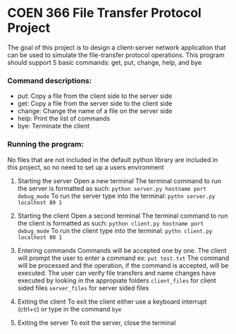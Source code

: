 # COEN 366 File Transfer Protocol Project

The goal of this project is to design a client-server network application that can be used to simulate the file-transfer protocol operations.
This program should support 5 basic commands: get, put, change, help, and bye

### Command descriptions:

- put: Copy a file from the client side to the server side
- get: Copy a file from the server side to the client side
- change: Change the name of a file on the server side
- help: Print the list of commands
- bye: Terminate the client

### Running the program:
No files that are not included in the default python library are included in this project, so no need to set up a users environment

1. Starting the server
	Open a new terminal
	The terminal command to run the server is formatted as such: `python server.py hostname port debug_mode`
	To run the server type into the terminal: `pythn server.py localhost 80 1`

2. Starting the client
	Open a second terminal
	The terminal command to run the client is formatted as such: `python client.py hostname port debug_mode`
	To run the client type into the terminal: `pythn client.py localhost 80 1`

3. Entering commands
	Commands will be accepted one by one. The client will prompt the user to enter a command ex: `put test.txt`
	The command will be processed and the operation, if the command is accepted, will be executed.
	The user can verify file transfers and name changes have executed by looking in the appropiate folders
	`client_files` for client sided files
	`server_files` for server sided files	

4. Exiting the client
	To exit the client either use a keyboard interrupt (ctrl+c) or type in the command `bye`

5. Exiting the server
	To exit the server, close the terminal